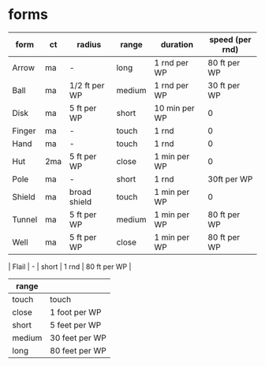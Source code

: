 
# forms

| form   | ct  | radius        | range  | duration      | speed (per rnd) |
|--------|-----|---------------|--------|---------------|-----------------|
| Arrow  | ma  | -             | long   | 1 rnd per WP  | 80 ft per WP    |
| Ball   | ma  | 1/2 ft per WP | medium | 1 rnd per WP  | 30 ft per WP    |
| Disk   | ma  | 5 ft per WP   | short  | 10 min per WP | 0               |
| Finger | ma  | -             | touch  | 1 rnd         | 0               |
| Hand   | ma  | -             | touch  | 1 rnd         | 0               |
| Hut    | 2ma | 5 ft per WP   | close  | 1 min per WP  | 0               |
| Pole   | ma  | -             | short  | 1 rnd         | 30ft per WP     |
| Shield | ma  | broad shield  | touch  | 1 min per WP  | 0               |
| Tunnel | ma  | 5 ft per WP   | medium | 1 min per WP  | 80 ft per WP    |
| Well   | ma  | 5 ft per WP   | close  | 1 min per WP  | 80 ft per WP    |

| Flail  | -             | short  | 1 rnd         | 80 ft per WP    |

| range   |                |
|---------|----------------|
| touch	  | touch          |
| close	  | 1 foot per WP  |
| short	  | 5 feet per WP  |
| medium  | 30 feet per WP |
| long    | 80 feet per WP |

